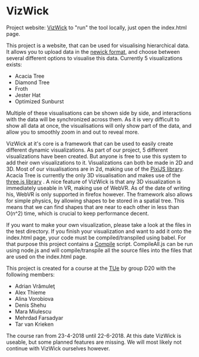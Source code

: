 # VizWick
Project website: [VizWick](https://aaal-e.github.io/VizWick/)
to "run" the tool locally, just open the index.html page.

This project is a website, that can be used for visualising hierarchical data. It allows you to upload data in the [newick format](https://en.wikipedia.org/wiki/Newick_format), and choose between several different options to visualise this data. Currently 5 visualizations exists:
* Acacia Tree
* Diamond Tree
* Froth
* Jester Hat
* Optimized Sunburst

Multiple of these visualisations can be shown side by side, and interactions with the data will be synchronized across them. As it is very difficult to show all data at once, the visualisations will only show part of the data, and allow you to smoothly zoom in and out to reveal more. 

VizWick at it's core is a framework that can be used to easily create different dynamic visualizations. As part of our project, 5 different visualizations have been created. But anyone is free to use this system to add their own visualizations to it. 
Visualizations can both be made in 2D and 3D. Most of our visualisations are in 2d, making use of the [PixiJS library](http://www.pixijs.com/). Acacia Tree is currently the only 3D visualisation and makes use of the [three.js library](https://threejs.org/) . A nice feature of VizWick is that any 3D visualization is immediately useable in VR, making use of WebVR. As of the date of writing his, WebVR is only supported in firefox however. The framework also allows for simple physics, by allowing shapes to be stored in a spatial tree. This means that we can find shapes that are near to each other in less than O(n^2) time, which is crucial to keep performance decent. 

If you want to make your own visualization, please take a look at the files in the test directory. If you finish your visualization and want to add it onto the index.html page, your code must be compiled/transpiled using babel. For that purpose this project contains a [Compile](https://github.com/Aaal-E/VizWick/tree/master/Src/Compiler) script. CompileAll.js can be run using node.js and will compile/transpile all the source files into the files that are used on the index.html page.

This project is created for a course at the [TUe](https://www.tue.nl/) by group D20 with the following members:
* Adrian Vrămuleţ
* Alex Thieme
* Alina Vorobiova
* Denis Shehu
* Mara Miulescu
* Mehrdad Farsadyar
* Tar van Krieken

The course ran from 23-4-2018 until 22-6-2018. At this date VizWick is useable, but some planned features are missing. We will most likely not continue with VizWick ourselves however.
